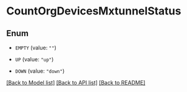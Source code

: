 # CountOrgDevicesMxtunnelStatus

## Enum


* `EMPTY` (value: `""`)

* `UP` (value: `"up"`)

* `DOWN` (value: `"down"`)


[[Back to Model list]](../README.md#documentation-for-models) [[Back to API list]](../README.md#documentation-for-api-endpoints) [[Back to README]](../README.md)


